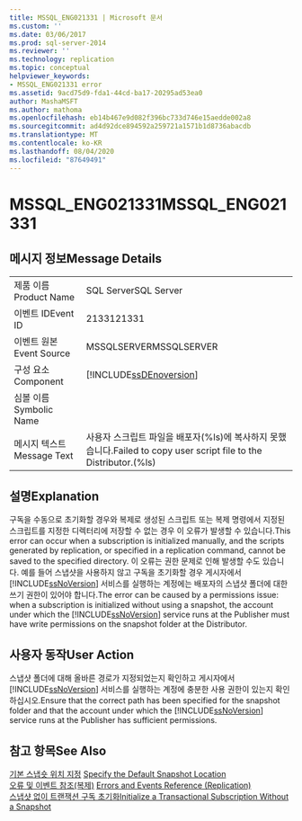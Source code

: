 ```yaml
---
title: MSSQL_ENG021331 | Microsoft 문서
ms.custom: ''
ms.date: 03/06/2017
ms.prod: sql-server-2014
ms.reviewer: ''
ms.technology: replication
ms.topic: conceptual
helpviewer_keywords:
- MSSQL_ENG021331 error
ms.assetid: 9acd75d9-fda1-44cd-ba17-20295ad53ea0
author: MashaMSFT
ms.author: mathoma
ms.openlocfilehash: eb14b467e9d082f396bc733d746e15aedde002a8
ms.sourcegitcommit: ad4d92dce894592a259721a1571b1d8736abacdb
ms.translationtype: MT
ms.contentlocale: ko-KR
ms.lasthandoff: 08/04/2020
ms.locfileid: "87649491"
---
```

# <a name="mssql_eng021331"></a><span data-ttu-id="f9d0e-102">MSSQL_ENG021331</span><span class="sxs-lookup"><span data-stu-id="f9d0e-102">MSSQL_ENG021331</span></span>
    
## <a name="message-details"></a><span data-ttu-id="f9d0e-103">메시지 정보</span><span class="sxs-lookup"><span data-stu-id="f9d0e-103">Message Details</span></span>  
  
|||  
|-|-|  
|<span data-ttu-id="f9d0e-104">제품 이름</span><span class="sxs-lookup"><span data-stu-id="f9d0e-104">Product Name</span></span>|<span data-ttu-id="f9d0e-105">SQL Server</span><span class="sxs-lookup"><span data-stu-id="f9d0e-105">SQL Server</span></span>|  
|<span data-ttu-id="f9d0e-106">이벤트 ID</span><span class="sxs-lookup"><span data-stu-id="f9d0e-106">Event ID</span></span>|<span data-ttu-id="f9d0e-107">21331</span><span class="sxs-lookup"><span data-stu-id="f9d0e-107">21331</span></span>|  
|<span data-ttu-id="f9d0e-108">이벤트 원본</span><span class="sxs-lookup"><span data-stu-id="f9d0e-108">Event Source</span></span>|<span data-ttu-id="f9d0e-109">MSSQLSERVER</span><span class="sxs-lookup"><span data-stu-id="f9d0e-109">MSSQLSERVER</span></span>|  
|<span data-ttu-id="f9d0e-110">구성 요소</span><span class="sxs-lookup"><span data-stu-id="f9d0e-110">Component</span></span>|[!INCLUDE[ssDEnoversion](../../includes/ssdenoversion-md.md)]|  
|<span data-ttu-id="f9d0e-111">심볼 이름</span><span class="sxs-lookup"><span data-stu-id="f9d0e-111">Symbolic Name</span></span>||  
|<span data-ttu-id="f9d0e-112">메시지 텍스트</span><span class="sxs-lookup"><span data-stu-id="f9d0e-112">Message Text</span></span>|<span data-ttu-id="f9d0e-113">사용자 스크립트 파일을 배포자(%ls)에 복사하지 못했습니다.</span><span class="sxs-lookup"><span data-stu-id="f9d0e-113">Failed to copy user script file to the Distributor.(%ls)</span></span>|  
  
## <a name="explanation"></a><span data-ttu-id="f9d0e-114">설명</span><span class="sxs-lookup"><span data-stu-id="f9d0e-114">Explanation</span></span>  
 <span data-ttu-id="f9d0e-115">구독을 수동으로 초기화할 경우와 복제로 생성된 스크립트 또는 복제 명령에서 지정된 스크립트를 지정한 디렉터리에 저장할 수 없는 경우 이 오류가 발생할 수 있습니다.</span><span class="sxs-lookup"><span data-stu-id="f9d0e-115">This error can occur when a subscription is initialized manually, and the scripts generated by replication, or specified in a replication command, cannot be saved to the specified directory.</span></span> <span data-ttu-id="f9d0e-116">이 오류는 권한 문제로 인해 발생할 수도 있습니다. 예를 들어 스냅샷을 사용하지 않고 구독을 초기화할 경우 게시자에서 [!INCLUDE[ssNoVersion](../../includes/ssnoversion-md.md)] 서비스를 실행하는 계정에는 배포자의 스냅샷 폴더에 대한 쓰기 권한이 있어야 합니다.</span><span class="sxs-lookup"><span data-stu-id="f9d0e-116">The error can be caused by a permissions issue: when a subscription is initialized without using a snapshot, the account under which the [!INCLUDE[ssNoVersion](../../includes/ssnoversion-md.md)] service runs at the Publisher must have write permissions on the snapshot folder at the Distributor.</span></span>  
  
## <a name="user-action"></a><span data-ttu-id="f9d0e-117">사용자 동작</span><span class="sxs-lookup"><span data-stu-id="f9d0e-117">User Action</span></span>  
 <span data-ttu-id="f9d0e-118">스냅샷 폴더에 대해 올바른 경로가 지정되었는지 확인하고 게시자에서 [!INCLUDE[ssNoVersion](../../includes/ssnoversion-md.md)] 서비스를 실행하는 계정에 충분한 사용 권한이 있는지 확인하십시오.</span><span class="sxs-lookup"><span data-stu-id="f9d0e-118">Ensure that the correct path has been specified for the snapshot folder and that the account under which the [!INCLUDE[ssNoVersion](../../includes/ssnoversion-md.md)] service runs at the Publisher has sufficient permissions.</span></span>  
  
## <a name="see-also"></a><span data-ttu-id="f9d0e-119">참고 항목</span><span class="sxs-lookup"><span data-stu-id="f9d0e-119">See Also</span></span>  
 <span data-ttu-id="f9d0e-120">[기본 스냅숏 위치 지정](snapshot-options.md#snapshot-folder-locations) </span><span class="sxs-lookup"><span data-stu-id="f9d0e-120">[Specify the Default Snapshot Location](snapshot-options.md#snapshot-folder-locations) </span></span>  
 <span data-ttu-id="f9d0e-121">[오류 및 이벤트 참조&#40;복제&#41;](errors-and-events-reference-replication.md) </span><span class="sxs-lookup"><span data-stu-id="f9d0e-121">[Errors and Events Reference &#40;Replication&#41;](errors-and-events-reference-replication.md) </span></span>  
 [<span data-ttu-id="f9d0e-122">스냅샷 없이 트랜잭션 구독 초기화</span><span class="sxs-lookup"><span data-stu-id="f9d0e-122">Initialize a Transactional Subscription Without a Snapshot</span></span>](initialize-a-transactional-subscription-without-a-snapshot.md)  
  
  
